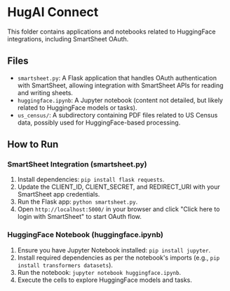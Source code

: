 # HugAI Connect

This folder contains applications and notebooks related to HuggingFace integrations, including SmartSheet OAuth.

## Files

- `smartsheet.py`: A Flask application that handles OAuth authentication with SmartSheet, allowing integration with SmartSheet APIs for reading and writing sheets.
- `huggingface.ipynb`: A Jupyter notebook (content not detailed, but likely related to HuggingFace models or tasks).
- `us_census/`: A subdirectory containing PDF files related to US Census data, possibly used for HuggingFace-based processing.

## How to Run

### SmartSheet Integration (smartsheet.py)
1. Install dependencies: `pip install flask requests`.
2. Update the CLIENT_ID, CLIENT_SECRET, and REDIRECT_URI with your SmartSheet app credentials.
3. Run the Flask app: `python smartsheet.py`.
4. Open `http://localhost:5000/` in your browser and click "Click here to login with SmartSheet" to start OAuth flow.

### HuggingFace Notebook (huggingface.ipynb)
1. Ensure you have Jupyter Notebook installed: `pip install jupyter`.
2. Install required dependencies as per the notebook's imports (e.g., `pip install transformers datasets`).
3. Run the notebook: `jupyter notebook huggingface.ipynb`.
4. Execute the cells to explore HuggingFace models and tasks.
